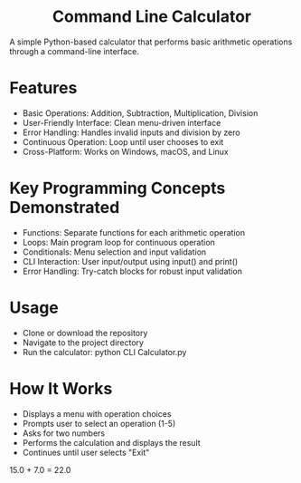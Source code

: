 <h1 align="center">Command Line Calculator</h1>
<p>A simple Python-based calculator that performs basic arithmetic operations through a command-line interface.</p>

# Features 
- Basic Operations: Addition, Subtraction, Multiplication, Division <br>
- User-Friendly Interface: Clean menu-driven interface
- Error Handling: Handles invalid inputs and division by zero
- Continuous Operation: Loop until user chooses to exit
- Cross-Platform: Works on Windows, macOS, and Linux

# Key Programming Concepts Demonstrated
- Functions: Separate functions for each arithmetic operation
- Loops: Main program loop for continuous operation
- Conditionals: Menu selection and input validation
- CLI Interaction: User input/output using input() and print()
- Error Handling: Try-catch blocks for robust input validation

# Usage
- Clone or download the repository
- Navigate to the project directory
- Run the calculator: python CLI Calculator.py

# How It Works
-  Displays a menu with operation choices
-  Prompts user to select an operation (1-5)
-  Asks for two numbers
-  Performs the calculation and displays the result
-  Continues until user selects "Exit"

15.0 + 7.0 = 22.0
